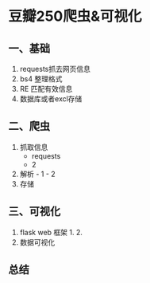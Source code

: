 #  豆瓣250爬虫&可视化
##  一、基础
1.  requests抓去网页信息   
2.  bs4 整理格式
3.  RE 匹配有效信息
4.  数据库或者excl存储

##  二、爬虫  
1.  抓取信息
    -   requests
    -   2
2.   解析
    -   1
    -   2
3.   存储
##  三、可视化   
1.  flask web 框架 
    1.
    2.
2.  数据可视化
##  总结
